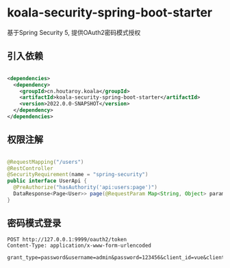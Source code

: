 # koala-security-spring-boot-starter

基于Spring Security 5, 提供OAuth2密码模式授权

## 引入依赖

```xml

<dependencies>
  <dependency>
    <groupId>cn.houtaroy.koala</groupId>
    <artifactId>koala-security-spring-boot-starter</artifactId>
    <version>2022.0.0-SNAPSHOT</version>
  </dependency>
</dependencies>
```

## 权限注解

```java

@RequestMapping("/users")
@RestController
@SecurityRequirement(name = "spring-security")
public interface UserApi {
  @PreAuthorize("hasAuthority('api:users:page')")
  DataResponse<Page<User>> page(@RequestParam Map<String, Object> parameters, Pageable pageable);
}
```

## 密码模式登录

```http
POST http://127.0.0.1:9999/oauth2/token
Content-Type: application/x-www-form-urlencoded

grant_type=password&username=admin&password=123456&client_id=vue&client_secret=123456
```

